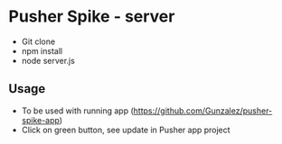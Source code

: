 Pusher Spike - server
================

- Git clone
- npm install
- node server.js

Usage
--------
- To be used with running app (https://github.com/Gunzalez/pusher-spike-app)
- Click on green button, see update in Pusher app project

